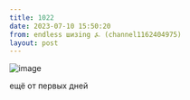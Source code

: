 ```yaml
---
title: 1022
date: 2023-07-10 15:50:20
from: endless шизing ⍼ (channel1162404975)
layout: post
---
```


![image](photos/photo_109@10-07-2023_15-50-20.jpg)

ещё от первых дней
